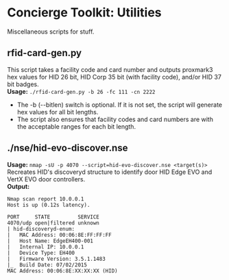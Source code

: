 # Concierge Toolkit: Utilities  
Miscellaneous scripts for stuff.  
  
## rfid-card-gen.py  
This script takes a facility code and card number and outputs proxmark3 hex values for HID 26 bit, HID Corp 35 bit (with facility code), and/or HID 37 bit badges.  
**Usage:** `./rfid-card-gen.py -b 26 -fc 111 -cn 2222`  
* The -b (--bitlen) switch is optional. If it is not set, the script will generate hex values for all bit lengths.  
* The script also ensures that facility codes and card numbers are with the acceptable ranges for each bit length.  
  
## ./nse/hid-evo-discover.nse  
**Usage:** `nmap -sU -p 4070 --script=hid-evo-discover.nse <target(s)>`  
Recreates HID's discoveryd structure to identify door HID Edge EVO and VertX EVO door controllers.  
**Output:**  
```
Nmap scan report 10.0.0.1
Host is up (0.12s latency).

PORT     STATE         SERVICE
4070/udp open|filtered unknown
| hid-discoveryd-enum:
|   MAC Address: 00:06:8E:FF:FF:FF
|   Host Name: EdgeEH400-001
|   Internal IP: 10.0.0.1
|   Device Type: EH400
|   Firmware Version: 3.5.1.1483
|_  Build Date: 07/02/2015
MAC Address: 00:06:8E:XX:XX:XX (HID)
```

